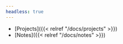 ```yaml
---
headless: true
---
```


- [Projects]({{< relref "/docs/projects" >}})
- [Notes]({{< relref "/docs/notes" >}})
<!-- - [Subject 1]({{< relref "/docs/notes/subject1" >}})
  - [Subject 2]({{< relref "/docs/notes/subject2" >}}) -->
